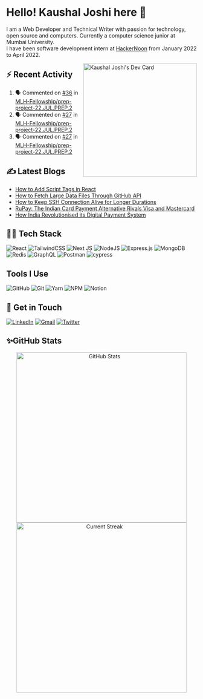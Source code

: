 # Hello! Kaushal Joshi here 👋

I am a Web Developer and Technical Writer with passion for technology, open source and computers. Currently a computer science junior at Mumbai University.  
I have been software development intern at [HackerNoon](https://hackernoon.com/) from January 2022 to April 2022.

<a href="https://app.daily.dev/clumsycoder"><img src="https://api.daily.dev/devcards/614e06c39f3f49cbad528d60689782d0.png?r=z00" align="right" width="300" alt="Kaushal Joshi's Dev Card"/></a> 

## :zap: Recent Activity 
<!--START_SECTION:activity-->
1. 🗣 Commented on [#36](https://github.com/MLH-Fellowship/prep-project-22.JUL.PREP.2/issues/36) in [MLH-Fellowship/prep-project-22.JUL.PREP.2](https://github.com/MLH-Fellowship/prep-project-22.JUL.PREP.2)
2. 🗣 Commented on [#27](https://github.com/MLH-Fellowship/prep-project-22.JUL.PREP.2/issues/27) in [MLH-Fellowship/prep-project-22.JUL.PREP.2](https://github.com/MLH-Fellowship/prep-project-22.JUL.PREP.2)
3. 🗣 Commented on [#27](https://github.com/MLH-Fellowship/prep-project-22.JUL.PREP.2/issues/27) in [MLH-Fellowship/prep-project-22.JUL.PREP.2](https://github.com/MLH-Fellowship/prep-project-22.JUL.PREP.2)
<!--END_SECTION:activity-->

## ✍ Latest Blogs

<!-- BLOG-POST-LIST:START -->
- [How to Add Script Tags in React](https://clumsycoder.hashnode.dev/how-to-add-script-tags-in-react)
- [How to Fetch Large Data Files Through GitHub API](https://clumsycoder.hashnode.dev/how-to-fetch-large-data-files-through-github-api)
- [How to Keep SSH Connection Alive for Longer Durations](https://clumsycoder.hashnode.dev/how-to-keep-ssh-connection-alive-for-longer-durations)
- [RuPay: The Indian Card Payment Alternative Rivals Visa and Mastercard](https://clumsycoder.hashnode.dev/rupay-the-indian-card-payment-alternative-rivals-visa-and-mastercard)
- [How India Revolutionised its Digital Payment System](https://clumsycoder.hashnode.dev/how-india-revolutionised-its-digital-payment-system)
<!-- BLOG-POST-LIST:END -->


## 👨‍💻 Tech Stack

![React](https://img.shields.io/badge/react-%2320232a.svg?style=for-the-badge&logo=react&logoColor=%2361DAFB) ![TailwindCSS](https://img.shields.io/badge/tailwindcss-%2338B2AC.svg?style=for-the-badge&logo=tailwind-css&logoColor=white)
![Next JS](https://img.shields.io/badge/Next-black?style=for-the-badge&logo=next.js&logoColor=white)
![NodeJS](https://img.shields.io/badge/node.js-6DA55F?style=for-the-badge&logo=node.js&logoColor=white) ![Express.js](https://img.shields.io/badge/express.js-%23404d59.svg?style=for-the-badge&logo=express&logoColor=%2361DAFB) 
![MongoDB](https://img.shields.io/badge/MongoDB-%234ea94b.svg?style=for-the-badge&logo=mongodb&logoColor=white)
![Redis](https://img.shields.io/badge/redis-%23DD0031.svg?style=for-the-badge&logo=redis&logoColor=white)
![GraphQL](https://img.shields.io/badge/-GraphQL-E10098?style=for-the-badge&logo=graphql&logoColor=white)
![Postman](https://img.shields.io/badge/Postman-FF6C37?style=for-the-badge&logo=postman&logoColor=white)
![cypress](https://img.shields.io/badge/-cypress-%23E5E5E5?style=for-the-badge&logo=cypress&logoColor=058a5e)

## Tools I Use
![GitHub](https://img.shields.io/badge/github-%23121011.svg?style=for-the-badge&logo=github&logoColor=white) ![Git](https://img.shields.io/badge/git-%23F05033.svg?style=for-the-badge&logo=git&logoColor=white) ![Yarn](https://img.shields.io/badge/yarn-%232C8EBB.svg?style=for-the-badge&logo=yarn&logoColor=white) ![NPM](https://img.shields.io/badge/NPM-%23000000.svg?style=for-the-badge&logo=npm&logoColor=white) ![Notion](https://img.shields.io/badge/Notion-%23000000.svg?style=for-the-badge&logo=notion&logoColor=white)

## 📩 Get in Touch

[![LinkedIn](https://img.shields.io/badge/linkedin-%230077B5.svg?&style=for-the-badge&logo=linkedin&logoColor=white)](https://www.linkedin.com/in/7jkaushal/) [![Gmail](https://img.shields.io/badge/Gmail-D14836?style=for-the-badge&logo=gmail&logoColor=white)](mailto:7joshikaushal@gmail.com) [![Twitter](https://img.shields.io/badge/clumsy_coder-%231DA1F2.svg?style=for-the-badge&logo=Twitter&logoColor=white)](https://twitter.com/clumsy_coder) 

## ✨GitHub Stats

<p align="center"> 
  <img src="https://github-readme-stats.vercel.app/api?username=joshi-kaushal&show_icons=true&theme=blue-green" alt="GitHub Stats" width="450px" />
  <img src="https://github-readme-streak-stats.herokuapp.com/?user=joshi-kaushal&theme=blue-green" alt="Current Streak" width="450px" />
</p>
